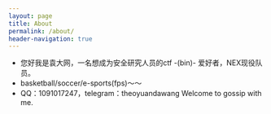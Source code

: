 ```yaml
---
layout: page
title: About
permalink: /about/
header-navigation: true
---
```


* 您好我是袁大网，一名想成为安全研究人员的ctf -(bin)- 爱好者，NEX现役队员。
* basketball/soccer/e-sports(fps)～～
* QQ：1091017247，telegram：theoyuandawang
  Welcome to gossip with me.